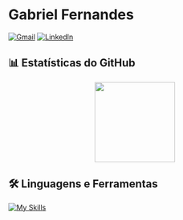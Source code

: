 # Gabriel Fernandes

[![Gmail](https://img.shields.io/badge/Gmail-D14836?style=for-the-badge&logo=gmail&logoColor=white)](mailto:gabriel.assuncao.fernandes07@aluno.ifce.edu.br)
[![LinkedIn](https://img.shields.io/badge/LinkedIn-0077B5?style=for-the-badge&logo=linkedin&logoColor=white)](https://www.linkedin.com/in/gabriel-assun%C3%A7%C3%A3o-fernandes-0b1148200/)

## 📊 Estatísticas do GitHub

<div align="center">
  <img height="160em" src="https://github-readme-stats.vercel.app/api/top-langs/?username=Gabrielfernandes7&layout=compact&langs_count=7&theme=dracula"/>
</div>

## 🛠️ Linguagens e Ferramentas

[![My Skills](https://skillicons.dev/icons?i=java,python,javascript,typescript,spring,flask,fastapi,docker,vue,pinia,jest,vitest,vite,git,vscode,linux&theme=dark)](https://skillicons.dev)

